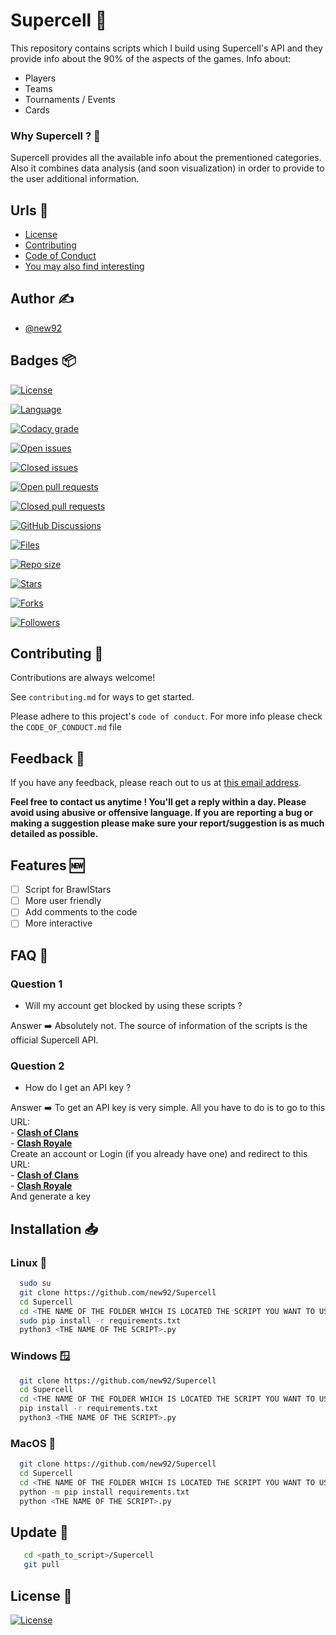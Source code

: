 
# Supercell 🚀

This repository contains scripts which I build using Supercell's API and they provide info
about the 90% of the aspects of the games. Info about:
- Players
- Teams 
- Tournaments / Events
- Cards

### Why Supercell ? 🤔

Supercell provides all the available info about the prementioned categories. Also it combines data analysis (and soon visualization) in order to provide to the user additional information.



## Urls 🔗

 - [License](https://github.com/new92/Supercell/blob/main/LICENSE)
 - [Contributing](https://github.com/new92/Supercell/blob/main/CONTRIBUTING.md)
 - [Code of Conduct](https://github.com/new92/Supercell/blob/main/CODE_OF_CONDUCT.md)
 - [You may also find interesting](https://github.com/new92?tab=repositories)


## Author ✍️

- [@new92](https://www.github.com/new92)


## Badges 📦

[![License](https://img.shields.io/badge/License-MIT-green.svg?style=for-the-badge&logo=github)](https://img.shields.io/badge/License-MIT-green.svg?style=for-the-badge&logo=github)

[![Language](https://img.shields.io/github/languages/top/new92/Supercell?style=for-the-badge&logo=github)](https://img.shields.io/github/languages/top/new92/Supercell?style=for-the-badge&logo=github)

[![Codacy grade](https://img.shields.io/codacy/grade/e2cbd2e9d55f47fea7064ac5e1d5ae41?style=for-the-badge&logo=codacy)](https://img.shields.io/codacy/grade/e2cbd2e9d55f47fea7064ac5e1d5ae41?style=for-the-badge&logo=codacy)

[![Open issues](https://img.shields.io/github/issues/new92/Supercell?style=for-the-badge&logo=github)](https://img.shields.io/github/issues/new92/Supercell?style=for-the-badge&logo=github)

[![Closed issues](https://img.shields.io/github/issues-closed/new92/Supercell?style=for-the-badge&logo=github)](https://img.shields.io/github/issues-closed/new92/Supercell?style=for-the-badge&logo=github)

[![Open pull requests](https://img.shields.io/github/issues-pr/new92/Supercell?style=for-the-badge&logo=github)](https://img.shields.io/github/issues-pr/new92/Supercell?style=for-the-badge&logo=github)

[![Closed pull requests](https://img.shields.io/github/issues-pr-closed/new92/Supercell?style=for-the-badge&logo=github)](https://img.shields.io/github/issues-pr-closed/new92/Supercell?style=for-the-badge&logo=github)

[![GitHub Discussions](https://img.shields.io/github/discussions/new92/Supercell?style=for-the-badge&logo=github)](https://img.shields.io/github/discussions/new92/Supercell?style=for-the-badge&logo=github)

[![Files](https://img.shields.io/github/directory-file-count/new92/Supercell?style=for-the-badge&logo=github
)](https://img.shields.io/github/directory-file-count/new92/Supercell?style=for-the-badge&logo=github
)

[![Repo size](https://img.shields.io/github/repo-size/new92/Supercell?style=for-the-badge&logo=github
)](https://img.shields.io/github/repo-size/new92/Supercell?style=for-the-badge&logo=github
)

[![Stars](https://img.shields.io/github/stars/new92/Supercell?style=for-the-badge&logo=github
)](https://img.shields.io/github/stars/new92/Supercell?style=for-the-badge&logo=github
)

[![Forks](https://img.shields.io/github/forks/new92/Supercell?style=for-the-badge&logo=github
)](https://img.shields.io/github/forks/new92/Supercell?style=for-the-badge&logo=github
)

[![Followers](https://img.shields.io/github/followers/new92?style=for-the-badge&logo=github
)](https://img.shields.io/github/followers/new92?style=for-the-badge&logo=github
)



## Contributing 🤝

Contributions are always welcome!

See `contributing.md` for ways to get started.

Please adhere to this project's `code of conduct`.
For more info please check the `CODE_OF_CONDUCT.md` file

## Feedback 💭

If you have any feedback, please reach out to us at <a href="mailto:new92github@gmail.com">this email address</a>.

**Feel free to contact us anytime ! You'll get a reply within a day. Please avoid using abusive or offensive language.
If you are reporting a bug or making a suggestion please make sure your report/suggestion is as much detailed as possible.**

## Features 🆕

- [ ] Script for BrawlStars
- [ ] More user friendly
- [ ] Add comments to the code
- [ ] More interactive

## FAQ 🤔

### Question 1

- Will my account get blocked by using these scripts ?

Answer ➡️ Absolutely not. The source of information of the scripts is the official Supercell API.

### Question 2

- How do I get an API key ?

Answer ➡️ To get an API key is very simple. All you have to do is to go to this URL:
    <br>
    - **<a href="https://developer.clashofclans.com/#/login">Clash of Clans</a>**
    <br>
    - **<a href="https://developer.clashroyale.com/#/login">Clash Royale</a>**
    <br>
Create an account or Login (if you already have one) and redirect to this URL:
    <br>
    - **<a href="https://developer.clashofclans.com/#/new-key">Clash of Clans</a>**
    <br>
    - **<a href="https://developer.clashroyale.com/#/new-key">Clash Royale</a>**
    <br>
And generate a key
## Installation 📥

### Linux 🐧

```bash
  sudo su
  git clone https://github.com/new92/Supercell
  cd Supercell
  cd <THE NAME OF THE FOLDER WHICH IS LOCATED THE SCRIPT YOU WANT TO USE>
  sudo pip install -r requirements.txt
  python3 <THE NAME OF THE SCRIPT>.py
```

### Windows 🪟

```bash
  git clone https://github.com/new92/Supercell
  cd Supercell
  cd <THE NAME OF THE FOLDER WHICH IS LOCATED THE SCRIPT YOU WANT TO USE>
  pip install -r requirements.txt
  python3 <THE NAME OF THE SCRIPT>.py
```

### MacOS 🍎

```bash
  git clone https://github.com/new92/Supercell
  cd Supercell
  cd <THE NAME OF THE FOLDER WHICH IS LOCATED THE SCRIPT YOU WANT TO USE>
  python -m pip install requirements.txt
  python <THE NAME OF THE SCRIPT>.py
```

## Update 🔄️

```bash
   cd <path_to_script>/Supercell
   git pull
```
    
## License 📜

[![License](https://img.shields.io/badge/License-MIT-green.svg?style=for-the-badge&logo=github)](https://img.shields.io/badge/License-MIT-green.svg?style=for-the-badge&logo=github)


